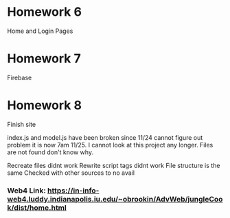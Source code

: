 # Homework 6

Home and Login Pages

# Homework 7

Firebase

# Homework 8

Finish site

index.js and model.js have been broken since 11/24 cannot figure out problem it is now 7am 11/25. I cannot look at this project any longer. Files are not found don't know why.

Recreate files didnt work
Rewrite script tags didnt work
File structure is the same
Checked with other sources to no avail

### Web4 Link: https://in-info-web4.luddy.indianapolis.iu.edu/~obrookin/AdvWeb/jungleCook/dist/home.html
